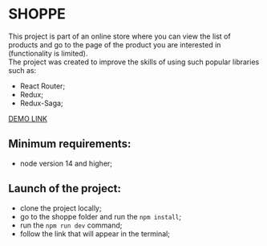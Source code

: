 # SHOPPE

This project is part of an online store where you can view the list of products and go to the page of the product you are interested in (functionality is limited).\
The project was created to improve the skills of using such popular libraries such as:
- React Router;
- Redux;
- Redux-Saga;

[DEMO LINK](https://oleksandrhrachov.github.io/shoppe/)

## Minimum requirements:
- node version 14 and higher;

## Launch of the project:
- clone the project locally;
- go to the shoppe folder and run the `npm install`;
- run the `npm run dev` command;
- follow the link that will appear in the terminal;
